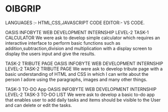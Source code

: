 # OIBGRIP
LANGUAGES :- HTML,CSS,JAVASCRIPT
CODE EDITOR:- VS CODE.

OASIS INFOBYTE WEB DEVELOPMENT INTERNSHIP
LEVEL-2 
TASK-1 CALCULATOR
We were ask to develop simple calculator which requires an interactive interface to perform basic functions such as addition,subtraction,division and multiplication with 
a display screen to display the users input and give the results.

TASK-2 TRIBUTE PAGE
OASIS INFOBYTE WEB DEVELOPMENT INTERNSHIP LEVEL-2 TASK-2 TRIBUTE PAGE We were ask to develop tribute page with a basic understanding of HTML and CSS in which
I can write about the person I adore using the paragraphs, images and many other things.

TASK-3 TO-DO App
OASIS INFOBYTE WEB DEVELOPMENT INTERNSHIP LEVEL-2 TASK-3 TO-DO LIST We were ask to develop a basic to-do app that enables user to add daily tasks and items should be 
visible to the User and can delete or edit the tasks.
